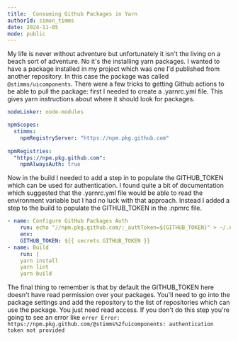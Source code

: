 ```yaml
---
title:  Consuming Github Packages in Yarn
authorId: simon_timms
date: 2024-11-05
mode: public
---
```




My life is never without adventure but unfortunately it isn't the living on a beach sort of adventure. No it's the installing yarn packages. I wanted to have a package installed in my project which was one I'd published from another repository. In this case the package was called `@stimms/uicomponents`. There were a few tricks to getting Github actions to be able to pull the package: first I needed to create a .yarnrc.yml file. This gives yarn instructions about where it should look for packages. 

```yml
nodeLinker: node-modules

npmScopes:
  stimms:
    npmRegistryServer: "https://npm.pkg.github.com"
    
npmRegistries:
  "https://npm.pkg.github.com":
    npmAlwaysAuth: true
```

Now in the build I needed to add a step in to populate the GITHUB_TOKEN which can be used for authentication. I found quite a bit of documentation which suggested that the .yarnrc.yml file would be able to read the environment variable but I had no luck with that approach. Instead I added a step to the build to populate the GITHUB_TOKEN in the .npmrc file. 

```yml
- name: Configure GitHub Packages Auth
    run: echo "//npm.pkg.github.com/:_authToken=${GITHUB_TOKEN}" > ~/.npmrc
    env:
    GITHUB_TOKEN: ${{ secrets.GITHUB_TOKEN }}
- name: Build
    run: |
    yarn install
    yarn lint
    yarn build
```

The final thing to remember is that by default the GITHUB_TOKEN here doesn't have read permission over your packages. You'll need to go into the package settings and add the repository to the list of repositories which can use the package. You just need read access.  If you don't do this step you're going to see an error like `error Error: https://npm.pkg.github.com/@stimms%2fuicomponents: authentication token not provided`

